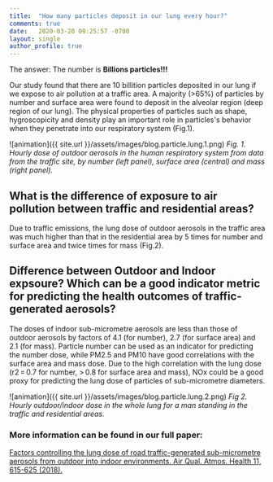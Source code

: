 ```yaml
---
title:  "How many particles deposit in our lung every hour?"
comments: true
date:   2020-03-20 09:25:57 -0700
layout: single
author_profile: true
---
```


The answer: The number is **Billions particles!!!**

Our study found that there are 10 billition particles deposited in our lung if we expose to air pollution at a traffic area. A majority (>65%) of particles by number and surface area were found to deposit in the alveolar region (deep region of our lung). The physical properties of particles such as shape, hygroscopicity and density play an important role in particles's behavior when they penetrate into our respiratory system (Fig.1). 

![animation]({{ site.url }}/assets/images/blog.particle.lung.1.png) 
*Fig. 1. Hourly dose of outdoor aerosols in the human respiratory system from data from the traffic site, by number (left panel), surface area (central) and mass (right panel).*

## What is the difference of exposure to air pollution between traffic and residential areas?

Due to traffic emissions, the lung dose of outdoor aerosols in the traffic area was much higher than that in the residential area by 5 times for number and surface area and twice times for mass (Fig.2).

## Difference between Outdoor and Indoor expsoure? Which can be a good indicator metric for predicting the health outcomes of traffic-generated aerosols?

The doses of indoor sub-micrometre aerosols are less than those of outdoor aerosols by factors of 4.1 (for number), 2.7 (for surface area) and 2.1 (for mass). Particle number can be used as an indicator for predicting the number dose, while PM2.5 and PM10 have good correlations with the surface area and mass dose. Due to the high correlation with the lung dose (r2 = 0.7 for number, > 0.8 for surface area and mass), NOx could be a good proxy for predicting the lung dose of particles of sub-micrometre diameters.

![animation]({{ site.url }}/assets/images/blog.particle.lung.2.png) 
*Fig 2. Hourly outdoor/indoor dose in the whole lung for a man standing in the traffic and residential areas.*

### More information can be found in our full paper:
[Factors controlling the lung dose of road traffic-generated sub-micrometre aerosols from outdoor into indoor environments. Air Qual. Atmos. Health 11, 615-625 (2018).](https://link.springer.com/content/pdf/10.1007/s11869-018-0568-2.pdf)

